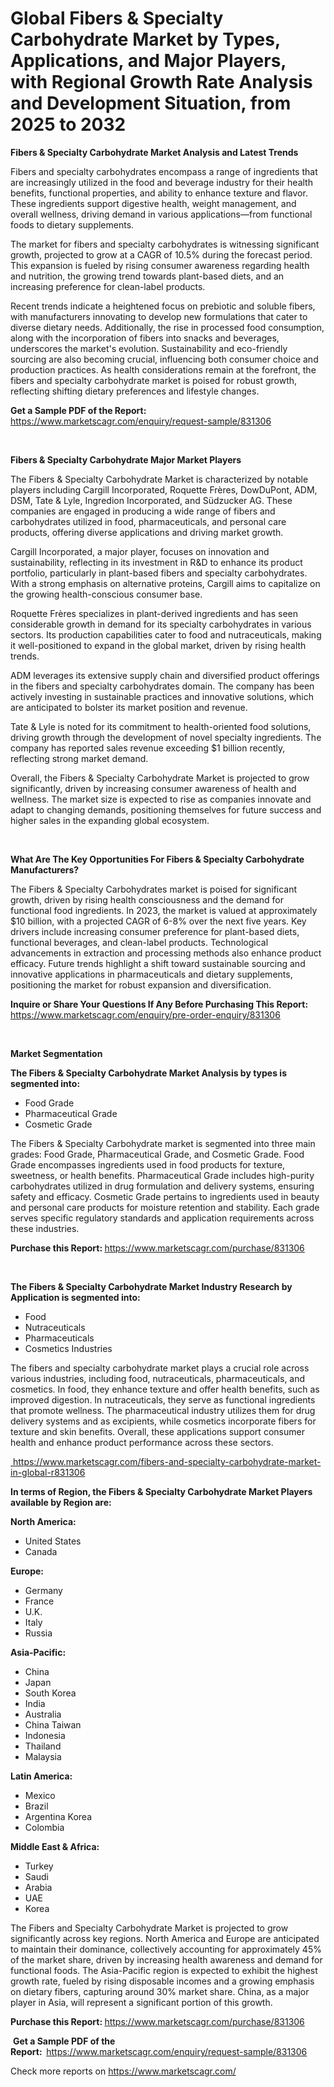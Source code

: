 <p><h1>Global Fibers & Specialty Carbohydrate Market by Types, Applications, and Major Players, with Regional Growth Rate Analysis and Development Situation, from 2025 to 2032</h1></p><p><strong>Fibers & Specialty Carbohydrate Market Analysis and Latest Trends</strong></p>
<p><p>Fibers and specialty carbohydrates encompass a range of ingredients that are increasingly utilized in the food and beverage industry for their health benefits, functional properties, and ability to enhance texture and flavor. These ingredients support digestive health, weight management, and overall wellness, driving demand in various applications—from functional foods to dietary supplements.</p><p>The market for fibers and specialty carbohydrates is witnessing significant growth, projected to grow at a CAGR of 10.5% during the forecast period. This expansion is fueled by rising consumer awareness regarding health and nutrition, the growing trend towards plant-based diets, and an increasing preference for clean-label products. </p><p>Recent trends indicate a heightened focus on prebiotic and soluble fibers, with manufacturers innovating to develop new formulations that cater to diverse dietary needs. Additionally, the rise in processed food consumption, along with the incorporation of fibers into snacks and beverages, underscores the market's evolution. Sustainability and eco-friendly sourcing are also becoming crucial, influencing both consumer choice and production practices. As health considerations remain at the forefront, the fibers and specialty carbohydrate market is poised for robust growth, reflecting shifting dietary preferences and lifestyle changes.</p></p>
<p><strong>Get a Sample PDF of the Report:&nbsp;</strong> <a href="https://www.marketscagr.com/enquiry/request-sample/831306?utm_campaign=2648&utm_medium=2&utm_source=Github&utm_content=ia&utm_term=25032025&utm_id=fibers-specialty-carbohydrate">https://www.marketscagr.com/enquiry/request-sample/831306</a></p>
<p>&nbsp;</p>
<p><strong>Fibers & Specialty Carbohydrate Major Market Players</strong></p>
<p><p>The Fibers & Specialty Carbohydrate Market is characterized by notable players including Cargill Incorporated, Roquette Frères, DowDuPont, ADM, DSM, Tate & Lyle, Ingredion Incorporated, and Südzucker AG. These companies are engaged in producing a wide range of fibers and carbohydrates utilized in food, pharmaceuticals, and personal care products, offering diverse applications and driving market growth.</p><p>Cargill Incorporated, a major player, focuses on innovation and sustainability, reflecting in its investment in R&D to enhance its product portfolio, particularly in plant-based fibers and specialty carbohydrates. With a strong emphasis on alternative proteins, Cargill aims to capitalize on the growing health-conscious consumer base. </p><p>Roquette Frères specializes in plant-derived ingredients and has seen considerable growth in demand for its specialty carbohydrates in various sectors. Its production capabilities cater to food and nutraceuticals, making it well-positioned to expand in the global market, driven by rising health trends.</p><p>ADM leverages its extensive supply chain and diversified product offerings in the fibers and specialty carbohydrates domain. The company has been actively investing in sustainable practices and innovative solutions, which are anticipated to bolster its market position and revenue.</p><p>Tate & Lyle is noted for its commitment to health-oriented food solutions, driving growth through the development of novel specialty ingredients. The company has reported sales revenue exceeding $1 billion recently, reflecting strong market demand.</p><p>Overall, the Fibers & Specialty Carbohydrate Market is projected to grow significantly, driven by increasing consumer awareness of health and wellness. The market size is expected to rise as companies innovate and adapt to changing demands, positioning themselves for future success and higher sales in the expanding global ecosystem.</p></p>
<p>&nbsp;</p>
<p><strong>What Are The Key Opportunities For Fibers & Specialty Carbohydrate Manufacturers?</strong></p>
<p><p>The Fibers & Specialty Carbohydrates market is poised for significant growth, driven by rising health consciousness and the demand for functional food ingredients. In 2023, the market is valued at approximately $10 billion, with a projected CAGR of 6-8% over the next five years. Key drivers include increasing consumer preference for plant-based diets, functional beverages, and clean-label products. Technological advancements in extraction and processing methods also enhance product efficacy. Future trends highlight a shift toward sustainable sourcing and innovative applications in pharmaceuticals and dietary supplements, positioning the market for robust expansion and diversification.</p></p>
<p><strong>Inquire or Share Your Questions If Any Before Purchasing This Report:</strong> <a href="https://www.marketscagr.com/enquiry/pre-order-enquiry/831306?utm_campaign=2648&utm_medium=2&utm_source=Github&utm_content=ia&utm_term=25032025&utm_id=fibers-specialty-carbohydrate">https://www.marketscagr.com/enquiry/pre-order-enquiry/831306</a></p>
<p>&nbsp;</p>
<p><strong>Market Segmentation</strong></p>
<p><strong>The Fibers & Specialty Carbohydrate Market Analysis by types is segmented into:</strong></p>
<p><ul><li>Food Grade</li><li>Pharmaceutical Grade</li><li>Cosmetic Grade</li></ul></p>
<p><p>The Fibers & Specialty Carbohydrate market is segmented into three main grades: Food Grade, Pharmaceutical Grade, and Cosmetic Grade. Food Grade encompasses ingredients used in food products for texture, sweetness, or health benefits. Pharmaceutical Grade includes high-purity carbohydrates utilized in drug formulation and delivery systems, ensuring safety and efficacy. Cosmetic Grade pertains to ingredients used in beauty and personal care products for moisture retention and stability. Each grade serves specific regulatory standards and application requirements across these industries.</p></p>
<p><strong>Purchase this Report:&nbsp;</strong><a href="https://www.marketscagr.com/purchase/831306?utm_campaign=2648&utm_medium=2&utm_source=Github&utm_content=ia&utm_term=25032025&utm_id=fibers-specialty-carbohydrate">https://www.marketscagr.com/purchase/831306</a></p>
<p>&nbsp;</p>
<p><strong>The Fibers & Specialty Carbohydrate Market Industry Research by Application is segmented into:</strong></p>
<p><ul><li>Food</li><li>Nutraceuticals</li><li>Pharmaceuticals</li><li>Cosmetics Industries</li></ul></p>
<p><p>The fibers and specialty carbohydrate market plays a crucial role across various industries, including food, nutraceuticals, pharmaceuticals, and cosmetics. In food, they enhance texture and offer health benefits, such as improved digestion. In nutraceuticals, they serve as functional ingredients that promote wellness. The pharmaceutical industry utilizes them for drug delivery systems and as excipients, while cosmetics incorporate fibers for texture and skin benefits. Overall, these applications support consumer health and enhance product performance across these sectors.</p></p>
<p><a href="https://www.marketscagr.com/fibers-and-specialty-carbohydrate-market-in-global-r831306?utm_campaign=2648&utm_medium=2&utm_source=Github&utm_content=ia&utm_term=25032025&utm_id=fibers-specialty-carbohydrate">&nbsp;https://www.marketscagr.com/fibers-and-specialty-carbohydrate-market-in-global-r831306</a></p>
<p><strong>In terms of Region, the Fibers & Specialty Carbohydrate Market Players available by Region are:</strong></p>
<p>
    <p> <strong> North America: </strong>
        <ul>
            <li>United States</li>
            <li>Canada</li>
        </ul>
        </p> 
    <p> <strong> Europe: </strong>
        <ul>
            <li>Germany</li>
            <li>France</li>
            <li>U.K.</li>
            <li>Italy</li>
            <li>Russia</li>
        </ul>
        </p> 
    <p> <strong> Asia-Pacific: </strong>
        <ul>
            <li>China</li>
            <li>Japan</li>
            <li>South Korea</li>
            <li>India</li>
            <li>Australia</li>
            <li>China Taiwan</li>
            <li>Indonesia</li>
            <li>Thailand</li>
            <li>Malaysia</li>
        </ul>
        </p> 
    <p> <strong> Latin America: </strong>
        <ul>
            <li>Mexico</li>
            <li>Brazil</li>
            <li>Argentina Korea</li>
            <li>Colombia</li>
        </ul>
        </p> 
    <p> <strong> Middle East & Africa: </strong>
        <ul>
            <li>Turkey</li>
            <li>Saudi</li>
            <li>Arabia</li>
            <li>UAE</li>
            <li>Korea</li>
        </ul>
    </p>
    </p>
<p><p>The Fibers and Specialty Carbohydrate Market is projected to grow significantly across key regions. North America and Europe are anticipated to maintain their dominance, collectively accounting for approximately 45% of the market share, driven by increasing health awareness and demand for functional foods. The Asia-Pacific region is expected to exhibit the highest growth rate, fueled by rising disposable incomes and a growing emphasis on dietary fibers, capturing around 30% market share. China, as a major player in Asia, will represent a significant portion of this growth.</p></p>
<p><strong>Purchase this Report: </strong><a href="https://www.marketscagr.com/purchase/831306?utm_campaign=2648&utm_medium=2&utm_source=Github&utm_content=ia&utm_term=25032025&utm_id=fibers-specialty-carbohydrate">https://www.marketscagr.com/purchase/831306</a></p>
<p>&nbsp;<strong>Get a Sample PDF of the Report:&nbsp;&nbsp;</strong><a href="https://www.marketscagr.com/enquiry/request-sample/831306?utm_campaign=2648&utm_medium=2&utm_source=Github&utm_content=ia&utm_term=25032025&utm_id=fibers-specialty-carbohydrate">https://www.marketscagr.com/enquiry/request-sample/831306</a></p>
<p><strong></strong></p>
<p>Check more reports on <a href="https://www.marketscagr.com/?utm_campaign=2648&utm_medium=2&utm_source=Github&utm_content=ia&utm_term=25032025&utm_id=fibers-specialty-carbohydrate">https://www.marketscagr.com/</a></p>